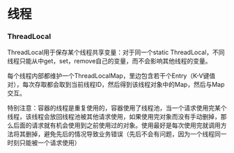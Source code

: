 # 线程

### ThreadLocal

ThreadLocal用于保存某个线程共享变量：对于同一个static ThreadLocal，不同线程只能从中get，set，remove自己的变量，而不会影响其他线程的变量。

每个线程内部都维护一个ThreadLocalMap，里边包含若干个Entry（K-V键值对），每次存取都会取到当前线程ID，然后得到该线程对象中的Map，然后与Map交互。

特别注意：容器的线程是重复使用的，容器使用了线程池，当一个请求使用完某个线程，该线程会放回线程池被其他请求使用，如果使用完对象而没有手动删掉，那么后面的请求就有机会使用到之前使用过的对象。使用最好是每次使用完就调用方法将其删掉，避免先后的情况导致业务错误（先后不会有问题，因为一个线程同一时刻只能被一个请求使用）

